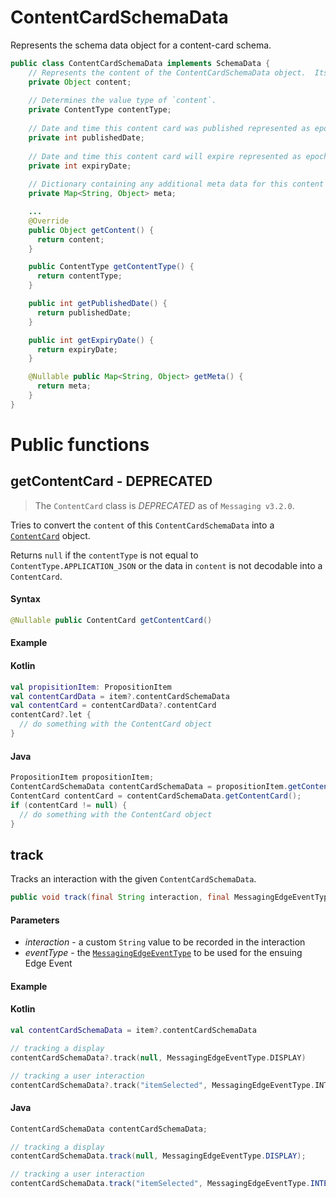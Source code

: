 # ContentCardSchemaData

Represents the schema data object for a content-card schema.

```java
public class ContentCardSchemaData implements SchemaData {
    // Represents the content of the ContentCardSchemaData object.  Its value's type is determined by `contentType`.
    private Object content;
    
    // Determines the value type of `content`.
    private ContentType contentType;
    
    // Date and time this content card was published represented as epoch seconds
    private int publishedDate;
    
    // Date and time this content card will expire represented as epoch seconds
    private int expiryDate;
    
    // Dictionary containing any additional meta data for this content card
    private Map<String, Object> meta;

    ...
    @Override
    public Object getContent() {
      return content;
    }

    public ContentType getContentType() {
      return contentType;
    }

    public int getPublishedDate() {
      return publishedDate;
    }

    public int getExpiryDate() {
      return expiryDate;
    }

    @Nullable public Map<String, Object> getMeta() {
      return meta;
    }
}
```

# Public functions

## getContentCard - DEPRECATED

> The `ContentCard` class is *DEPRECATED* as of `Messaging v3.2.0`.

Tries to convert the `content` of this `ContentCardSchemaData` into a [`ContentCard`](./../content-card.md) object.

Returns `null` if the `contentType` is not equal to `ContentType.APPLICATION_JSON` or the data in `content` is not decodable into a `ContentCard`.

#### Syntax

```java
@Nullable public ContentCard getContentCard()
```

#### Example

#### Kotlin

```kotlin
val propisitionItem: PropositionItem
val contentCardData = item?.contentCardSchemaData
val contentCard = contentCardData?.contentCard
contentCard?.let {
  // do something with the ContentCard object
}
```

#### Java

```java
PropositionItem propositionItem;
ContentCardSchemaData contentCardSchemaData = propositionItem.getContentCardSchemaData();
ContentCard contentCard = contentCardSchemaData.getContentCard();
if (contentCard != null) {
  // do something with the ContentCard object
}
```

## track

Tracks an interaction with the given `ContentCardSchemaData`.

```java
public void track(final String interaction, final MessagingEdgeEventType eventType)
```

#### Parameters

- _interaction_ - a custom `String` value to be recorded in the interaction
- _eventType_ - the [`MessagingEdgeEventType`](./../../enum-public-classes/enum-messaging-edge-event-type.md) to be used for the ensuing Edge Event

#### Example

#### Kotlin

```kotlin
val contentCardSchemaData = item?.contentCardSchemaData

// tracking a display
contentCardSchemaData?.track(null, MessagingEdgeEventType.DISPLAY)

// tracking a user interaction
contentCardSchemaData?.track("itemSelected", MessagingEdgeEventType.INTERACT)
```

#### Java

```java
ContentCardSchemaData contentCardSchemaData;

// tracking a display
contentCardSchemaData.track(null, MessagingEdgeEventType.DISPLAY);

// tracking a user interaction
contentCardSchemaData.track("itemSelected", MessagingEdgeEventType.INTERACT);
```
